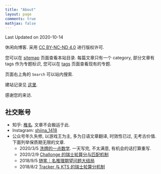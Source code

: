 ```yaml
---
title: "About"
layout: page
comments: true
mathjax: false
---
```


Last Updated on 2020-10-14

休闲向博客. 采用 [CC BY-NC-ND 4.0](https://creativecommons.org/licenses/by-nc-nd/4.0/deed.zh) 进行版权许可. 

您可以在 [sitemap](https://shiina18.github.io/sitemap/) 页面查看本站目录. 每篇文章只有一个 category, 部分文章有 tags 作为专题标识, 您可以在 [tags](https://shiina18.github.io/tags/) 页面查看现有的专题.

页面右上角的 `Search` 可以站内搜索. 

建站记录见 [这里](https://shiina18.github.io/miscellanea/2020/07/23/site-building/).

感谢您的来访.

## 社交账号

- 知乎: [椎名](https://www.zhihu.com/people/ji-hua-yuan-39). 文章不会搬运于此.
- Instagram: [shiina_1418](https://www.instagram.com/shiina_1418/)
- 公众号年久失修, 以游戏王为主, 多为日语文章翻译, 时效性已过, 无考古价值.  下面列举保质期无限的文章.
    - 2020/3/5 [洗牌的一点数学](https://mp.weixin.qq.com/s/wQLWX7x9NFpVCK3Dk9u7Xw). 一天写完, 不太满意, 有机会的话打算重写.
    - 2020/2/9 [Challonge 的瑞士轮算分与匹配机制](https://mp.weixin.qq.com/s/3b75Z2c3GC4bJWfmtWcS0g)
    - 2018/9/5 [随笔｜名推理期望问题大结局](https://mp.weixin.qq.com/s/wsTlzJGfTzERfFmkOhtemA)
    - 2018/8/2 [Tracker 与 KTS 的瑞士轮算分机制](https://mp.weixin.qq.com/s/cSdJ78-maUl1m0w1lJUbmQ)